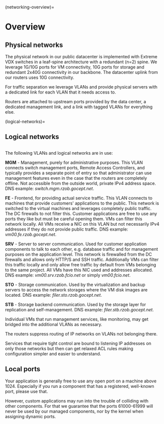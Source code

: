 (networking-overview)=

# Overview

## Physical networks

The physical network in our public datacenter is implemented with Extreme VDX
switches in a leaf-spine architecture with a redundant (n=2) spine. We leverage
1G/10G ports for VM connectivity, 10G ports for storage and redundant 2x40G
connectivity in our backbone. The datacenter uplink from our routers uses 10G
connectivity.

For traffic separation we leverage VLANs and provide physical servers with a
dedicated link for each VLAN that it needs access to.

Routers are attached to upstream ports provided by the data center, a dedicated
management link, and a link with tagged VLANs for everything else.

(logical-networks)=

## Logical networks

```{image} logical.png
```

The following VLANs and logical networks are in use:

**MGM** - Management, purely for administrative purposes. This VLAN connects
switch management ports, Remote Access Controllers, and typically provides a
separate point of entry so that administrator can use management features even
in the case that the routers are completely offline. Not accessible from the
outside world, private IPv4 address space. DNS example:
*switch.mgm.rzob.gocept.net*.

**FE** - Frontend, for providing actual service traffic. This VLAN connects to
machines that provide customers' applications to the public. This network is
switched to the virtual machines and leverages completely public traffic. The
DC firewalls to not filter this. Customer applications are free to use any
ports they like but must be careful opening them. VMs can filter this network
locally. All VMs receive a NIC on this VLAN but not necessarily IPv4 addresses
if they do not provide public traffic. DNS example: *vm00.fe.rzob.gocept.net*.

**SRV** - Server to server communication. Used for customer application
components to talk to each other, e.g. database traffic and for management
purposes on the application level. This network is firewalled from the DC
firewalls and allows only HTTP/S and SSH traffic. Additionally VMs can filter
this traffic locally and only allow free traffic by default from VMs belonging
to the same project. All VMs have this NIC used and addresses
allocated. DNS example: *vm00.srv.rzob.fcio.net* or simply
*vm00.fcio.net*.

**STO** - Storage communication. Used by the virtualization and backup servers
to access the network storages where the VM disk images are located. DNS
example: *filer.sto.rzob.gocept.net*.

**STB** - Storage backend communication. Used by the storage layer for
replication and self-management. DNS example: *filer.stb.rzob.gocept.net*.

Individual VMs that run management services, like monitoring, may get bridged
into the additional VLANs as necessary.

The routers suppress routing of IP networks on VLANs not belonging there.

Services that require tight control are bound to listening IP addresses on only
those networks but then can get relaxed ACL rules making configuration simpler
and easier to understand.

## Local ports

Your application is generally free to use any open port on a machine above 1024.
Especially if you run a component that has a registered, well-known port, please
use that.

However, custom applications may run into the trouble of colliding with other
components. For that we guarantee that the ports 61000-61999 will never be used
by our managed components, nor by the kernel when assigning dynamic ports.
